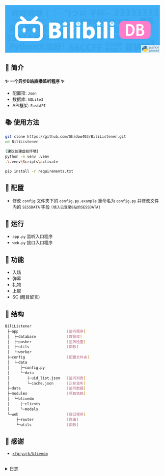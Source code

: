 <div align="center">
<a href="https://github.com/Shadow403/BiliListener">
  <img src="./image/logo.png"alt="LOGO">
</a>
</div>

## 📖 简介
#### ✨ 一个异步B站直播监听程序 ✨
- 配置项: `Json`
- 数据库: `SQLite3`
- API框架: `FastAPI`

## 📚 使用方法
```bash
git clone https://github.com/Shadow403/BiliListener.git
cd BiliListener
```
```bash
(建议创建虚拟环境)
python -m venv .venv
.\.venv\Scripts\activate
```
```bash
pip install -r requirements.txt
```

## 📝 配置
- 修改 `config` 文件夹下的 `config.py.example` 重命名为 `config.py` 并修改文件内的 `SESSDATA` 字段 `(填入已登录B站的SESSDATA)`

## 📌 运行
- `app.py` 监听入口程序
- `web.py` 接口入口程序

## 🎯 功能
- 入场
- 弹幕
- 礼物
- 上舰
- SC (醒目留言)

## 🧱 结构
```bash
BiliListener
 ├─app                      [监听程序]
 │  ├─database              [数据库]
 │  ├─pusher                [监听检查]
 │  ├─utils                 [函数]
 │  └─worker
 ├─config                   [配置文件夹]
 │  └─data
 │     ├─config.py
 │     └─data
 │        ├─uid_list.json   [监听列表]
 │        └─cache.json      [正在监听]
 ├─data                     [监听数据]
 ├─modules                  [项目依赖]
 │  └─blivedm
 │     ├─clients
 │     └─models
 └─web                      [接口程序]
     ├─router               [路由]
     └─utils                [函数]
```

## 💖 感谢
- [`xfgryujk/blivedm`](https://github.com/xfgryujk/blivedm)


<br>

<details>
<summary> 日志 </summary>

- `v0.1.0` 🎉 创世提交
- `v0.1.1` 🧱 监听异步支持
- `v0.1.2` ⚡ 接口优化
- `v0.1.3` ⚡ `ws` 断线重连后记录的数据恢复 | 添加 `ws` `LIKE_V3_UPDATE`
- `v0.1.4` ✨ 添加更多记录的数据 `config.json`
